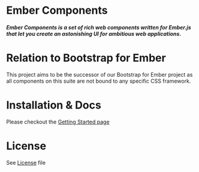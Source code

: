 # Ember Components

##### Ember Components is a set of rich web components written for Ember.js that let you create an astonishing UI for ambitious web applications.


# Relation to Bootstrap for Ember

This project aims to be the successor of our Bootstrap for Ember project as all components on this suite are not bound to any specific CSS framework.

# Installation & Docs

Please checkout the [Getting Started page](http://indexiatech.github.io/ember-components/#/getstarted)

# License

See [License](https://github.com/indexiatech/ember-components/blob/master/README.md) file 